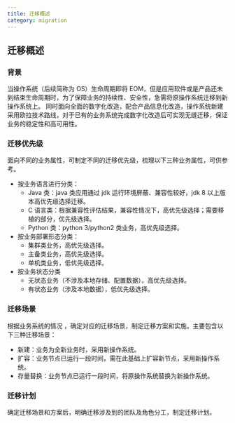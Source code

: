 ```yaml
---
title: 迁移概述
category: migration
---
```


## 迁移概述

### 背景

当操作系统（后续简称为 OS）生命周期即将 EOM，但是应用软件或是产品还未到结束生命周期时，为了保障业务的持续性、安全性，急需将原操作系统迁移到新操作系统上。
同时面向全面的数字化改造，配合产品信息化改造，操作系统新建采用欧拉技术路线，对于已有的业务系统完成数字化改造后可实现无缝迁移，保证业务的稳定性和高可用性。

### 迁移优先级

面向不同的业务属性，可制定不同的迁移优先级，梳理以下三种业务属性，可供参考。

- 按业务语言进行分类：
  - Java 类：java 类应用通过 jdk 运行环境屏蔽、兼容性较好，jdk 8 以上版本高优先级选择迁移。
  - C 语言类：根据兼容性评估结果，兼容性情况下，高优先级选择；需要移植的部分，优先级选择。
  - Python 类：python 3/python2 类业务，高优先级选择。
- 按业务部署形态分类：
  - 集群类业务，高优先级选择。
  - 主备类业务，高优先级选择。
  - 单机类业务，低优先级选择。
- 按业务状态分类
  - 无状态业务（不涉及本地存储、配置数据），高优先级选择。
  - 有状态业务（涉及本地数据），低优先级选择。

### 迁移场景

根据业务系统的情况 ，确定对应的迁移场景，制定迁移方案和实施。主要包含以下三种迁移场景：

- 新建：业务为全新业务时，采用新操作系统。
- 扩容：业务节点已运行一段时间，需在此基础上扩容新节点，采用新操作系统。
- 存量替换：业务节点已运行一段时间，将原操作系统替换为新操作系统。

### 迁移计划

确定迁移场景和方案后，明确迁移涉及到的团队及角色分工，制定迁移计划。
